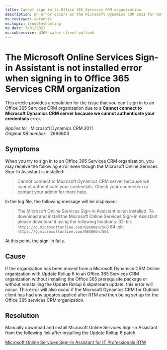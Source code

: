 ```yaml
---
title: Cannot sign in to Office 365 Services CRM organization
description: An error occurs on the Microsoft Dynamics CRM 2011 for Outlook client when signing in to an Office 365 CRM organization. Provides a resolution.
ms.reviewer: aaronric
ms.topic: troubleshooting
ms.date: 3/31/2021
ms.subservice: d365-sales-client-outlook
---
```

# The Microsoft Online Services Sign-in Assistant is not installed error when signing in to Office 365 Services CRM organization

This article provides a resolution for the issue that you can't sign in to an Office 365 Services CRM organization due to a **Cannot connect to Microsoft Dynamics CRM server because we cannot authenticate your credentials** error.

_Applies to:_ &nbsp; Microsoft Dynamics CRM 2011  
_Original KB number:_ &nbsp; 2696603

## Symptoms

When you try to sign in to an Office 365 Services CRM organization, you may receive the following error even though the Microsoft Online Services Sign-In Assistant is installed:

> Cannot connect to Microsoft Dynamics CRM server because we cannot authenticate your credentials. Check your connection or contact your admin for more help.

In the log file, the following message will be displayed:

> The Microsoft Online Services Sign-in Assistant is not installed. To download and install the Microsoft Online Services Sign-in Assistant please download it using the following locations: 32-bit: `https://g.microsoftonline.com/0BX00en/500` 64-bit: `https://g.microsoftonline.com/0BX00en/501`

At this point, the sign-in fails.

## Cause

If the organization has been moved from a Microsoft Dynamics CRM Online organization with Update Rollup 6 to an Office 365 Services CRM organization without installing the Office 365 prerequisite package or without reinstalling the Update Rollup 6 slipstream update, this error will occur. This error will also occur if the Microsoft Dynamics CRM for Outlook client has had any updates applied after RTM and then being set up for the Office 365 services CRM organization.

## Resolution

Manually download and install Microsoft Online Services Sign-in Assistant from the following link after installing the Update Rollup 6 patch.

[Microsoft Online Services Sign-In Assistant for IT Professionals RTW](https://download.microsoft.com/download/7/1/E/71EF1D05-A42C-4A1F-8162-96494B5E615C/msoidcli_32bit.msi)
